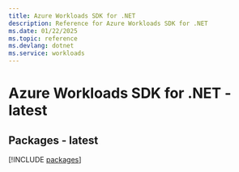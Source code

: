 ```yaml
---
title: Azure Workloads SDK for .NET
description: Reference for Azure Workloads SDK for .NET
ms.date: 01/22/2025
ms.topic: reference
ms.devlang: dotnet
ms.service: workloads
---
```

# Azure Workloads SDK for .NET - latest
## Packages - latest
[!INCLUDE [packages](workloads-index.md)]